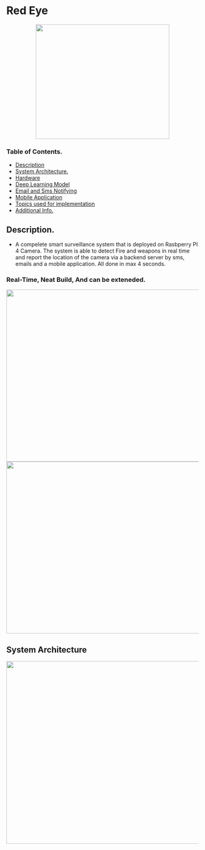 # Red Eye
 <p align="middle">
 <img src="https://user-images.githubusercontent.com/58152328/162644166-c6a436d6-0b5d-4533-8d28-fe3f4adf3b7c.png" width="350" height="300">
</p>

 ### Table of Contents.
 
- [Description](#description)
- [System Architecture.](#system-architecture)
- [Hardware](#hardware)
- [Deep Learning Model](#deep-learning-model)
- [Email and Sms Notifying](#email-and-sms-notifying)
- [Mobile Application](#mobile-application)
- [Topics used for implementation](#topics-used-for-implementation)
- [Additional Info.](#additional-information)

## Description.
- A compelete smart surveillance system that is deployed on Rasbperry PI 4 Camera. The system is able to detect Fire and weapons in real time and report the location of the camera via a backend server by sms, emails and a mobile application. All done in max 4 seconds. 

### Real-Time, Neat Build, And can be exteneded.
<p align="middle">
 <img src="https://user-images.githubusercontent.com/58152328/162644467-080f1001-f2c9-4c10-a2cd-5f2dccad9a4a.PNG" width="620" height="450">  
 <img src="https://user-images.githubusercontent.com/58152328/162644496-6bcb7183-17b6-48e8-a310-482525e32b84.jpg" width="620" height="450">   
</p>

## System Architecture

<p align="middle">
 <img src="https://user-images.githubusercontent.com/58152328/162644593-be4d8fa3-ef8c-4f34-bec5-7be79c647e13.jpg" width="1000" height="478">
</p>
